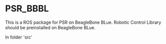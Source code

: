 # PSR_BBBL

This is a ROS package for PSR on BeagleBone BLue. Robotic Control Library should be preinstalled on BeagleBone BLue.

In folder 'src'
